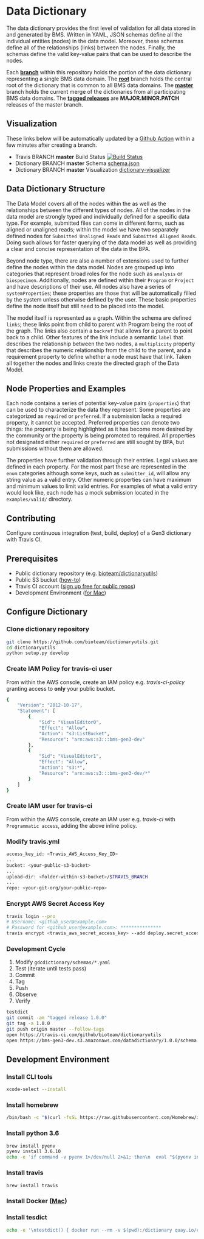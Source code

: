 # Data Dictionary

The data dictionary provides the first level of validation for all data
stored in and generated by BMS. Written in YAML, JSON schemas define all the individual entities
(nodes) in the data model. Moreover, these schemas define all of the relationships (links)
between the nodes. Finally, the schemas define the valid key-value pairs that can be used to
describe the nodes.

Each [**branch**](https://github.com/bioteam/dictionaryutils/branches) within this repository holds the portion of the data dictionary representing a single BMS data domain. The [**root**](https://github.com/bioteam/dictionaryutils/tree/bar) branch holds the central root of the dictionary that is common to all BMS data domains. The [**master**](https://github.com/bioteam/dictionaryutils) branch holds the current merge of the dictionaries from all participating BMS data domains. The [**tagged releases**](https://github.com/bioteam/dictionaryutils/releases) are **MAJOR.MINOR.PATCH** releases of the master branch.

## Visualization

These links below will be automatically updated by a [Github Action](https://github.com/bioteam/dictionaryutils/actions) within a few minutes after creating a branch.

* Travis BRANCH **master** Build Status [![Build Status](https://travis-ci.com/bioteam/dictionaryutils.svg?branch=master)](https://travis-ci.com/github/bioteam/dictionaryutils/branches)
* Dictionary BRANCH **master** Schema [schema.json](https://bms-gen3-dev.s3.amazonaws.com/datadictionary/master/schema.json)
* Dictionary BRANCH **master** Visualization [dictionary-visualizer](https://bms-gen3-dev.s3.amazonaws.com/datadictionary/master/viz/index.html#https://bms-gen3-dev.s3.amazonaws.com/datadictionary/master/schema.json)

## Data Dictionary Structure

The Data Model covers all of the nodes within the as well as the relationships between
the different types of nodes. All of the nodes in the data model are strongly typed and individually
defined for a specific data type. For example, submitted files can come in different forms, such as
aligned or unaligned reads; within the model we have two separately defined nodes for
`Submitted Unaligned Reads` and `Submitted Aligned Reads`. Doing such allows for faster querying of
the data model as well as providing a clear and concise representation of the data in the BPA.

Beyond node type, there are also a number of extensions used to further define the nodes within
the data model. Nodes are grouped up into categories that represent broad roles for the node such
as `analysis` or `biospecimen`. Additionally, nodes are defined within their `Program` or `Project`
and have descriptions of their use. All nodes also have a series of `systemProperties`; these
properties are those that will be automatically filled by the system unless otherwise defined by
the user.  These basic properties define the node itself but still need to be placed into the model.

The model itself is represented as a graph. Within the schema are defined `links`; these links
point from child to parent with Program being the root of the graph. The links also contain a
`backref` that allows for a parent to point back to a child. Other features of the link include a
semantic `label` that describes the relationship between the two nodes, a `multiplicity` property
that describes the numeric relationship from the child to the parent, and a requirement property
to define whether a node must have that link. Taken all together the nodes and links create the
directed graph of the Data Model.

## Node Properties and Examples

Each node contains a series of potential key-value pairs (`properties`) that can be used to
characterize the data they represent. Some properties are categorized as `required` or `preferred`.
If a submission lacks a required property, it cannot be accepted. Preferred properties can denote
two things: the property is being highlighted as it has become more desired by the community or
the property is being promoted to required. All properties not designated either `required` or
`preferred` are still sought by BPA, but submissions without them are allowed.

The properties have further validation through their entries. Legal values are defined in each
property. For the most part these are represented in the `enum` categories although some keys,
such as `submitter_id`, will allow any string value as a valid entry. Other numeric properties
can have maximum and minimum values to limit valid entries.  For examples of what a valid entry
would look like, each node has a mock submission located in the `examples/valid/` directory.

## Contributing

Configure continuous integration (test, build, deploy) of a Gen3 dictionary with Travis CI.

## Prerequisites

* Public dictionary repository (e.g. [bioteam/dictionaryutils](https://github.com/bioteam/dictionaryutils.git))
* Public S3 bucket ([how-to](https://www.simplified.guide/aws/create-public-s3-bucket))
* Travis CI account ([sign up free for public repos](https://travis-ci.com/))
* Development Environment ([for Mac](#development-environment))

## Configure Dictionary

### Clone dictionary repository

```bash
git clone https://github.com/bioteam/dictionaryutils.git
cd dictionaryutils
python setup.py develop
```

### Create IAM Policy for travis-ci user

From within the AWS console, create an IAM policy e.g. *travis-ci-policy* granting access to **only** your public bucket.

```bash
{
    "Version": "2012-10-17",
    "Statement": [
        {
            "Sid": "VisualEditor0",
            "Effect": "Allow",
            "Action": "s3:ListBucket",
            "Resource": "arn:aws:s3:::bms-gen3-dev"
        },
        {
            "Sid": "VisualEditor1",
            "Effect": "Allow",
            "Action": "s3:*",
            "Resource": "arn:aws:s3:::bms-gen3-dev/*"
        }
    ]
}
```

### Create IAM user for travis-ci

From within the AWS console, create an IAM user e.g. *travis-ci* with `Programmatic access`, adding the above inline policy.

### Modify travis.yml

```bash
access_key_id: <Travis_AWS_Access_Key_ID>
...
bucket: <your-public-s3-bucket>
...
upload-dir: <folder-within-s3-bucket>/$TRAVIS_BRANCH
...
repo: <your-git-org/your-public-repo>
```

### Encrypt AWS Secret Access Key

```bash
travis login --pro
# Username: <github_user@example.com>
# Password for <github_user@example.com>: ***************
travis encrypt <travis_aws_secret_access_key> --add deploy.secret_access_key --pro
```

### Development Cycle

1. Modify `gdcdictionary/schemas/*.yaml`
2. Test (iterate until tests pass)
3. Commit
4. Tag
5. Push
6. Observe
7. Verify

```bash
testdict
git commit -am "tagged release 1.0.0"
git tag -a 1.0.0
git push origin master --follow-tags
open https://travis-ci.com/github/bioteam/dictionaryutils
open https://bms-gen3-dev.s3.amazonaws.com/datadictionary/1.0.0/schema.json
```

## Development Environment

### Install CLI tools

```bash
xcode-select --install
```

### Install homebrew

```bash
/bin/bash -c "$(curl -fsSL https://raw.githubusercontent.com/Homebrew/install/master/install.sh)"
```

### Install python 3.6

```bash
brew install pyenv
pyenv install 3.6.10
echo -e 'if command -v pyenv 1>/dev/null 2>&1; then\n  eval "$(pyenv init -)"\nfi' >> ~/.zshrc
```

### Install travis

```bash
brew install travis
```

### Install Docker ([Mac](https://hub.docker.com/editions/community/docker-ce-desktop-mac/))

### Install tesdict

```bash
echo -e '\ntestdict() { docker run --rm -v $(pwd):/dictionary quay.io/cdis/dictionaryutils:master; }\n' >> ~/.zshrc
```
